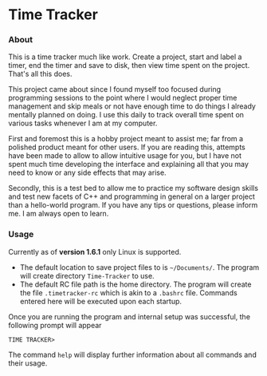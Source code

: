 # Time Tracker
### About
This is a time tracker much like work. Create a project, start and label a timer, end the timer and save to disk, then view time spent on the project. That's all this does.

This project came about since I found myself too focused during programming sessions to the point where I would neglect proper time management and skip meals or not have enough time to do things I already mentally planned on doing. I use this daily to track overall time spent on various tasks whenever I am at my computer.

First and foremost this is a hobby project meant to assist me; far from a polished product meant for other users. If you are reading this, attempts have been made to allow to allow intuitive usage for you, but I have not spent much time developing the interface and explaining all that you may need to know or any side effects that may arise.

Secondly, this is a test bed to allow me to practice my software design skills and test new facets of C++ and programming in general on a larger project than a hello-world program. If you have any tips or questions, please inform me. I am always open to learn. 

### Usage
Currently as of **version 1.6.1** only Linux is supported. 
- The default location to save project files to is `~/Documents/`. The program will create directory `Time-Tracker` to use.
- The default RC file path is the home directory. The program will create the file `.timetracker-rc` which is akin to a `.bashrc` file. Commands entered here will be executed upon each startup. 

Once you are running the program and internal setup was successful, the following prompt will appear 

```TIME TRACKER> ```

The command `help` will display further information about all commands and their usage.
